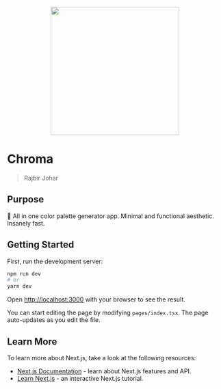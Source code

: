<p align="center">
  <img width="300" height="300" src="/documentation/chromax-icon-no-bg.svg">
</p>

# Chroma

> Rajbir Johar  

## Purpose

🎨 All in one color palette generator app. Minimal and functional aesthetic. Insanely fast.

## Getting Started

First, run the development server:

```bash
npm run dev
# or
yarn dev
```

Open [http://localhost:3000](http://localhost:3000) with your browser to see the result.

You can start editing the page by modifying `pages/index.tsx`. The page auto-updates as you edit the file.

## Learn More

To learn more about Next.js, take a look at the following resources:

- [Next.js Documentation](https://nextjs.org/docs) - learn about Next.js features and API.
- [Learn Next.js](https://nextjs.org/learn) - an interactive Next.js tutorial.
